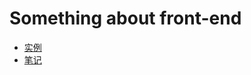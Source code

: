 # Something about front-end
+ [实例](https://github.com/Tanglong9344/jhc/blob/master/%E5%AE%9E%E4%BE%8B/README.md)
+ [笔记](https://github.com/Tanglong9344/jhc/blob/master/%E7%AC%94%E8%AE%B0/README.md)
